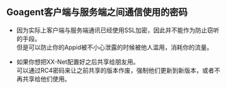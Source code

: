 ## Goagent客户端与服务端之间通信使用的密码
+ 因为实际上客户端与服务端通讯已经使用SSL加密，因此并不能作为防止窃听的手段。  
  但是可以防止你的Appid被不小心泄露的时候被他人滥用，消耗你的流量。

+ 如果你想把XX-Net配置好之后共享给朋友用。  
  可以通过RC4密码来让之前共享的版本作废，强制他们更新到新版本，或者不再共享给他们使用。
